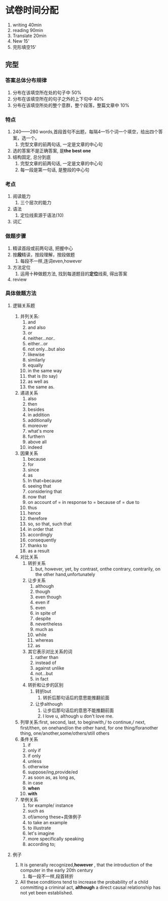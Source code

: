 # 试卷时间分配

1. writing 40min
2. reading 90min
3. Translate 20min
4. New 15'
5. 完形填空15'

## 完型

### 答案总体分布规律

1. 分布在该填空所在处的句子中 50%
2. 分布在该填空所在的句子之外的上下句中 40%
3. 分布在该填空所处的整个意群，整个段落，整篇文章中 10%

### 特点

1. 240——280 words,首段首句不出题，每隔4—15个词一个填空，给出四个答案，选一个。
   1. 完型文章的前两句话, 一定是文章的中心句
2. 选的答案不是正确答案, 是**the best one**
3. 结构固定, 总分到底
   1. 完型文章的前两句话, 一定是文章的中心句
   2. 每一段是第一句话, 是整段的中心句

### 考点

1. 阅读能力
   1. 三个层次的能力
2. 语法
   1. 定位线索源于语法(10)
3. 词汇

### 做题步骤

1. 精读首段或前两句话, 把握中心
2. 按**段**精读，按段理解，按段做题
   1. 每段不一样,连词even,however
3. 方法定位
   1. 运用十种做题方法, 找到每道题目的**定位**线索, 得出答案
4. review

### 具体做题方法

1. 逻辑关系题
   1. 并列关系:
      1. and
      2. and also
      3. or
      4. neither...nor..
      5. either...or
      6. not only...but also
      7. likewise
      8. similarly
      9. equally
      10. in the same way
      11. that is (to say)
      12. as well as
      13. the same as.
   2. 递进关系
      1. also
      2. then
      3. besides
      4. in addition
      5. additionally
      6. moreover
      7. what's more
      8. furthern
      9. above all
      10. indeed
   3. 因果关系
      1. because
      2. for
      3. since
      4. as
      5. In that=because
      6. seeing that
      7. considering that
      8. now that
      9. on account of = in response to = because of = due to
      10. thus
      11. hence
      12. therefore
      13. so, so that, such that
      14. in order that
      15. accordingly
      16. consequently
      17. thanks to
      18. as a result
   4. 对比关系
      1. 转折关系
         1. but, however, yet, by contrast, onthe contrary, contrarily, on the other hand,unfortunately
      2. 让步关系
         1. although
         2. though
         3. even though
         4. even if
         5. even
         6. in spite of
         7. despite
         8. nevertheless
         9. much as
         10. while
         11. whereas
         12. as
      3. 其它表示对比关系的词
         1. rather than
         2. instead of
         3. against unlike
         4. not...but
         5. in fact
      4. 转折和让步的区别
         1. 转折but
            1. 转折后那句话后的意思能推翻前面
         2. 让步although
            1. 让步后那句话后的意思不能推翻前面
            2. I love u, although u don't love me.
   5. 列举关系:first, second, last, to beginwith,/ to continue,/ next, first/then, on onehand/on the other hand, for one thing/foranother thing, one/another,some/others/still others
   6. 条件关系
      1. if
      2. only if
      3. if only
      4. unless
      5. otherwise
      6. suppose/ing,provide/ed
      7. as soon as, as long as,
      8. in case
      9. **when**
      10. **with**
   7. 举例关系
      1. for example/ instance
      2. such as
      3. of/among these+具体例子
      4. to take an example
      5. to illustrate
      6. let's imagine
      7. more specifically speaking
      8. according to;

2. 例子
   1. It is generally recognized,**however** , that the introduction of the computer in the early 20th century
      1. 每一段不一样,段首转折
   2. All these conditions tend to increase the probability of a child committing a criminal act,    **although** a direct causal relationship has not yet been established.
